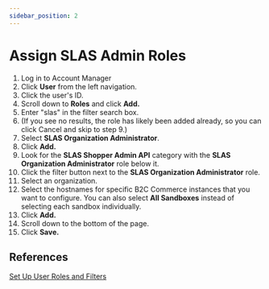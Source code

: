 ```yaml
---
sidebar_position: 2
---
```


# Assign SLAS Admin Roles

1. Log in to Account Manager
2. Click **User** from the left navigation.
3. Click the user's ID.
4. Scroll down to **Roles** and click **Add.**
5. Enter "slas" in the filter search box.
6. (If you see no results, the role has likely been added already, so you can click Cancel and skip to step 9.)
7. Select **SLAS Organization Administrator**.
8. Click **Add.**
9. Look for the **SLAS Shopper Admin API** category with the **SLAS Organization Administrator** role below it.
10. Click the filter button next to the **SLAS Organization Administrator** role.
11. Select an organization.
12. Select the hostnames for specific B2C Commerce instances that you want to configure. You can also select **All Sandboxes** instead of selecting each sandbox individually.
13. Click **Add.**
14. Scroll down to the bottom of the page.
15. Click **Save.**

## References

[Set Up User Roles and Filters](https://developer.salesforce.com/docs/commerce/commerce-api/guide/authorization-for-shopper-apis.html#set-up-user-roles-and-filters)
